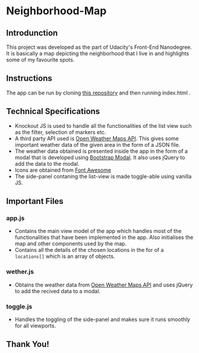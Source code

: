 # Neighborhood-Map

## Introdunction

This project was developed as the part of Udacity's Front-End Nanodegree. It is basically a map depicting the neighborhood that I live in and highlights some of my favourite spots.

## Instructions 
The app can be run by cloning [this repository](https://github.com/electro75/Neighborhood-Map) and then running index.html .

## Technical Specifications

* Knockout JS is used to handle all the functionalities of the list view such as the filter, selection of markers etc.
* A third party API used is [Open Weather Maps API](https://openweathermap.org/). This gives some important weather data of the given area in the form of a JSON file.
* The weather data obtained is presented inside the app in the form of a modal that is developed using [Bootstrap Modal](http://getbootstrap.com/docs/4.0/components/modal/). It also uses jQuery to add the data to the modal.
* Icons are obtained from [Font Awesome](http://fontawesome.io/)
* The side-panel contaning the list-view is made toggle-able using vanilla JS.

## Important Files

### app.js
* Contains the main view model of the app which handles most of the functionalities that have been implemented in the app. Also initialises the map and other components used by the map. 
* Contains all the details of the chosen locations in the for of a `locations[]` which is an array of objects.

### wether.js
* Obtains the weather data from [Open Weather Maps API](https://openweathermap.org/) and uses jQuery to add the recived data to a modal.

### toggle.js
* Handles the toggling of the side-panel and makes sure it runs smoothly for all viewports.



## Thank You!